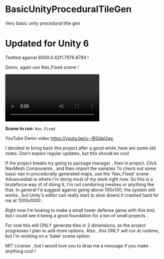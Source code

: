 # BasicUnityProceduralTileGen
Very basic unity procedural title gen 

# Updated for Unity 6
Testted against 6000.0.42f1.7976.8784 ! 

Demo, again use Nav_Fixed scene !

<video controls src="Images/20250708-0348-50.1087362.mp4" title="Title"></video>


**Scene to run:** `Nav_Fixed`  

YouTube Demo video 
https://youtu.be/u--I8GdeUwc

I decided to bring back this project after a good while, here are some old notes. 
Don't expect regular updates, but this should be cool


If the project breaks try going to package manager , then in project. Click NavMesh Components , and then import the samples 
To check out some basic nav in procedurally generated maps, use the 'Nav_Fixed' scene . 
Advancedlab is where I'm doing most of my work right now. So this is a bruteforce way of of doing it, I'm not combining meshes or anything like that. In general I'd suggest against going above 100x100, the system still works , but Unity's editor can really start to slow down( it crashed hard for me at 1000x1000 . 

Right now I'm looking to make a small tower defense game with this tool, but I could see it being a good foundation for a ton of small projects . 

For now this will ONLY generate tiles in 2 dimensions, as the project progresses I plan to add more options. 
Also , this ONLY will run at runtime, but I'm working on a 'bake' scene option. 




MIT License , but I would love you to drop me a message if you make anything cool ! 

